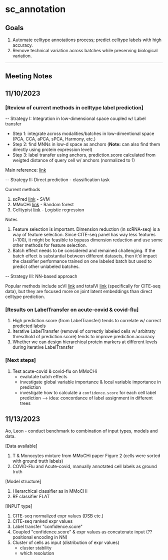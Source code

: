 # sc_annotation

## Goals 
1. Automate celltype annotations process; predict celltype labels with high accuracy.
2. Remove technical variation across batches while preserving biological variation.

---
Meeting Notes
---

## 11/10/2023

### [Review of current methods in celltype label prediction]

-- Strategy I: Integration in low-dimensional space coupled w/ Label transfer

+ Step 1: integrate across modalities/batches in low-dimentional space (PCA, CCA, aPCA, sPCA, Harmony, etc.)
+ Step 2: find MNNs in low-d space as anchors (**Note:** can also find them directly using protein expression level)
+ Step 3: label transfer using anchors, prediction.score calculated from weigted distance of query cell w/ anchors (normalized to 1)

Main reference: [link](https://www.sciencedirect.com/science/article/pii/S0092867419305598)

-- Strategy II: Direct prediction - classification task

Current methods
1. scPred [link](https://genomebiology.biomedcentral.com/articles/10.1186/s13059-019-1862-5) - SVM
2. MMoCHi [link](https://www.biorxiv.org/content/10.1101/2023.07.06.547944v1) - Random forest
3. Celltypist [link](https://www.science.org/doi/10.1126/science.abl5197) - Logistic regression

Notes
1. Feature selection is important. Dimension reduction (in scRNA-seq) is a way of feature selection. Since CITE-seq panel has way less features (~100), it might be feasible to bypass dimension reduction and use some other methods for feature selection.
2. Batch effect needs to be considered and remained challenging. If the batch effect is substantial between different datasets, then it'd impact the classifier performance trained on one labeled batch but used to predict other unlabeled batches.

-- Strategy III: NN-based approach

Popular methods include scVI [link](https://www.nature.com/articles/s41592-018-0229-2) and totalVI [link](https://www.nature.com/articles/s41592-020-01050-x) (specifically for CITE-seq data), but they are focused more on joint latent embeddings than direct celltype prediction.


### [Results on LabelTransfer on acute-covid & covid-flu]

1. High prediction.score (from LabelTransfer) tends to correlate w/ correct predicted labels
2. Iterative LabelTransfer (removal of correctly labeled cells w/ arbitraty thresdhold of prediction.score) tends to improve prediction accuracy
3. Whether we can design hierarchical protein markers at different levels during iterative LabelTransfer


### [Next steps]

1. Test acute-covid & covid-flu on MMoCHi
   + evalutate batch effects
   + investigate global variable importance & local variable importance in prediction
   + investigate how to calculate a `confidence.score` for each cell label prediction --> idea: concordance of label assignment in different trees


## 11/13/2023

Ao, Leon - conduct benchmark to combination of input types, models and data.

[Data available]

1. T & Monocytes mixture from MMoCHi paper Figure 2 (cells were sorted with ground truth labels)
2. COVID-Flu and Acute-covid, manually annotated cell labels as ground truth

[Model structure]

1. Hierarchical classifier as in MMoCHi
2. RF classifier FLAT

[INPUT type]

1. CITE-seq normalized expr values (DSB etc.)
2. CITE-seq ranked expr values 
3. Label transfer "confidence.score" 
4. Coupled "confidence.score" & expr values as concatenate input (??positional encoding in NN)
5. Cluster of cells as input (distribution of expr values) 
	+ cluster stability
	+ which resolution

